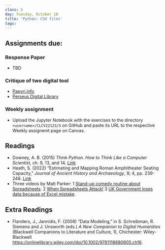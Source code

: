```yaml
---
class: 5
day: Tuesday, October 10
title: 'Python: CSV files'
tags: 
---
```


## Assignments due:

### Response Paper
- TBD

### Critique of two digital tool
- [Papyri.info](https://papyri.info/)
- [Perseus Digital Library](http://www.perseus.tufts.edu/hopper/)

### Weekly assignment
- Upload the Jupyter Notebook with the exercises to the directory `<username>/CLCV22123/5` on GitHub and paste its URL to the respective Weekly assignemt page on Canvas.

## Readings 
- Downey, A. B. (2015) _Think Python. How to Think Like a Computer Scientist_, ch. 9, 13, and 14. [Link](https://www.greenteapress.com/thinkpython/thinkpython.html)
- Heath, S. (2022) “Estimating and Mapping Roman Amphitheater Seating Capacity,” _Journal of Ancient History and Archaeology_, 9; 4, pp. 239-248. [Link](https://hcommons.org/deposits/item/hc:51407/)
- Three videos by Matt Parker:
    1 [Stand-up comedy routine about Spreadsheets](https://www.youtube.com/watch?v=UBX2QQHlQ_I).
    2 [When Spreadsheets Attack!](https://www.youtube.com/watch?v=yb2zkxHDfUE)
    3 [UK Government loses data because of Excel mistake](https://www.youtube.com/watch?v=zUp8pkoeMss).

## Extra Readings
- Flanders, J., Jannidis, F. (2008) “Data Modeling,” in S. Schreibman, R. Siemens and J. Unsworth (eds.) _A New Companion to Digital Humanities_ (Blackwell Companions to Literature and Culture, 1), Chichester: Wiley-Blackwell <https://onlinelibrary.wiley.com/doi/10.1002/9781118680605.ch16>.